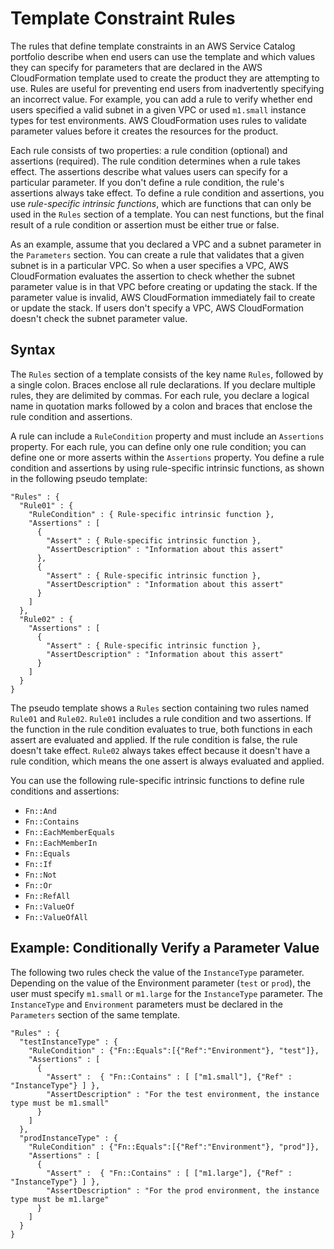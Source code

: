 # Template Constraint Rules<a name="reference-template_constraint_rules"></a>

The rules that define template constraints in an AWS Service Catalog portfolio describe when end users can use the template and which values they can specify for parameters that are declared in the AWS CloudFormation template used to create the product they are attempting to use\. Rules are useful for preventing end users from inadvertently specifying an incorrect value\. For example, you can add a rule to verify whether end users specified a valid subnet in a given VPC or used `m1.small` instance types for test environments\. AWS CloudFormation uses rules to validate parameter values before it creates the resources for the product\.

Each rule consists of two properties: a rule condition \(optional\) and assertions \(required\)\. The rule condition determines when a rule takes effect\. The assertions describe what values users can specify for a particular parameter\. If you don't define a rule condition, the rule's assertions always take effect\. To define a rule condition and assertions, you use *rule\-specific intrinsic functions*, which are functions that can only be used in the `Rules` section of a template\. You can nest functions, but the final result of a rule condition or assertion must be either true or false\.

As an example, assume that you declared a VPC and a subnet parameter in the `Parameters` section\. You can create a rule that validates that a given subnet is in a particular VPC\. So when a user specifies a VPC, AWS CloudFormation evaluates the assertion to check whether the subnet parameter value is in that VPC before creating or updating the stack\. If the parameter value is invalid, AWS CloudFormation immediately fail to create or update the stack\. If users don't specify a VPC, AWS CloudFormation doesn't check the subnet parameter value\.

## Syntax<a name="template-constraint-rules-syntax"></a>

The `Rules` section of a template consists of the key name `Rules`, followed by a single colon\. Braces enclose all rule declarations\. If you declare multiple rules, they are delimited by commas\. For each rule, you declare a logical name in quotation marks followed by a colon and braces that enclose the rule condition and assertions\.

A rule can include a `RuleCondition` property and must include an `Assertions` property\. For each rule, you can define only one rule condition; you can define one or more asserts within the `Assertions` property\. You define a rule condition and assertions by using rule\-specific intrinsic functions, as shown in the following pseudo template:

```
"Rules" : {
  "Rule01" : {
    "RuleCondition" : { Rule-specific intrinsic function },
    "Assertions" : [
      {
        "Assert" : { Rule-specific intrinsic function },
        "AssertDescription" : "Information about this assert"
      },
      {
        "Assert" : { Rule-specific intrinsic function },
        "AssertDescription" : "Information about this assert"
      }
    ]
  },
  "Rule02" : {
    "Assertions" : [
      {
        "Assert" : { Rule-specific intrinsic function },
        "AssertDescription" : "Information about this assert"
      }
    ]
  }
}
```

The pseudo template shows a `Rules` section containing two rules named `Rule01` and `Rule02`\. `Rule01` includes a rule condition and two assertions\. If the function in the rule condition evaluates to true, both functions in each assert are evaluated and applied\. If the rule condition is false, the rule doesn't take effect\. `Rule02` always takes effect because it doesn't have a rule condition, which means the one assert is always evaluated and applied\.

You can use the following rule\-specific intrinsic functions to define rule conditions and assertions:
+ `Fn::And`
+ `Fn::Contains`
+ `Fn::EachMemberEquals`
+ `Fn::EachMemberIn`
+ `Fn::Equals`
+ `Fn::If`
+ `Fn::Not`
+ `Fn::Or`
+ `Fn::RefAll`
+ `Fn::ValueOf`
+ `Fn::ValueOfAll`

## Example: Conditionally Verify a Parameter Value<a name="template-constraint-rules-example"></a>

The following two rules check the value of the `InstanceType` parameter\. Depending on the value of the Environment parameter \(`test` or `prod`\), the user must specify `m1.small` or `m1.large` for the `InstanceType` parameter\. The `InstanceType` and `Environment` parameters must be declared in the `Parameters` section of the same template\.

```
"Rules" : {
  "testInstanceType" : {
    "RuleCondition" : {"Fn::Equals":[{"Ref":"Environment"}, "test"]},
    "Assertions" : [
      {
        "Assert" :  { "Fn::Contains" : [ ["m1.small"], {"Ref" : "InstanceType"} ] },
        "AssertDescription" : "For the test environment, the instance type must be m1.small"
      }
    ]
  },
  "prodInstanceType" : {
    "RuleCondition" : {"Fn::Equals":[{"Ref":"Environment"}, "prod"]},
    "Assertions" : [
      {
        "Assert" :  { "Fn::Contains" : [ ["m1.large"], {"Ref" : "InstanceType"} ] },
        "AssertDescription" : "For the prod environment, the instance type must be m1.large"
      }
    ]
  }
}
```